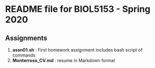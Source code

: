# README file for BIOL5153 - Spring 2020
## Assignments

1. **assn01.sh** : First homework assignment includes bash script of commands
2. **Monterroso_CV.md** : resume in Markdown format
